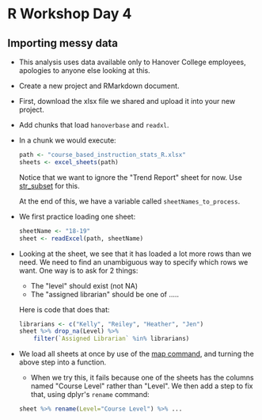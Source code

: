# R Workshop Day 4

## Importing messy data

- This analysis uses data available only to Hanover College employees, apologies to anyone else looking at this.
- Create a new project and RMarkdown document.
- First, download the xlsx file we shared and upload it into your new project.
- Add chunks that load `hanoverbase` and `readxl`.
- In a chunk we would execute:

    ```r
    path <- "course_based_instruction_stats_R.xlsx"
    sheets <- excel_sheets(path)
    ```
    Notice that we want to ignore the "Trend Report" sheet for now. Use [str_subset](../morsels/stringrStrSubset.md) for this.

    At the end of this, we have a variable called `sheetNames_to_process`.
- We first practice loading one sheet:

    ```r
    sheetName <- "18-19"
    sheet <- readExcel(path, sheetName)
    ```
- Looking at the sheet, we see that it has loaded a lot more rows than we need. We need to find an unambiguous way to specify which rows we want. One way is to ask for 2 things:
    - The "level" should exist (not NA)
    - The "assigned librarian" should be one of .....

    Here is code that does that:

    ```r
    librarians <- c("Kelly", "Reiley", "Heather", "Jen")
    sheet %>% drop_na(Level) %>%
        filter(`Assigned Librarian` %in% librarians)
    ```
- We load all sheets at once by use of the [map command](../morsels/purrMap.md), and turning the above step into a function.
    - When we try this, it fails because one of the sheets has the columns named "Course Level" rather than "Level". We then add a step to fix that, using dplyr's `rename` command:

    ```r
    sheet %>% rename(Level="Course Level") %>% ...
    ```
